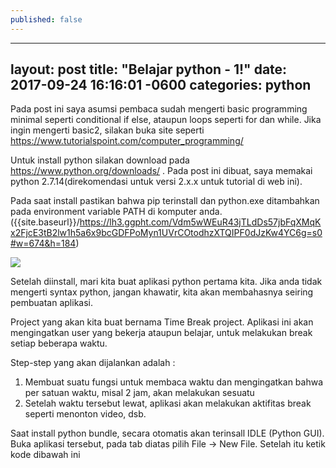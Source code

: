 ```yaml
---
published: false
---
```

---
layout: post
title:  "Belajar python - 1!"
date:   2017-09-24 16:16:01 -0600
categories: python
---

Pada post ini saya asumsi pembaca sudah mengerti basic programming minimal seperti conditional if else, ataupun loops seperti for dan while. Jika ingin mengerti basic2, silakan buka site seperti https://www.tutorialspoint.com/computer_programming/

Untuk install python silakan download pada https://www.python.org/downloads/ . Pada post ini dibuat, saya memakai python 2.7.14(direkomendasi untuk versi 2.x.x untuk tutorial di web ini). 

Pada saat install pastikan bahwa pip terinstall dan python.exe ditambahkan pada environment variable PATH di komputer anda.
({{site.baseurl}}/https://lh3.ggpht.com/Vdm5wWEuR43jTLdDs57jbFqXMqKx2FjcE3tB2lw1h5a6x9bcGDFPoMyn1UVrCOtodhzXTQIPF0dJzKw4YC6g=s0#w=674&h=184) 

![]({{site.baseurl}}/https://lh5.ggpht.com/ODH1gD_MEACkbsE_BNxy5NJl6PoczGT_zef0-AUbtr2wPYnwigFekykKGXXRWQD3mwa6DRKmUj_BZtVWRsAz=s0#w=992&h=851)

Setelah diinstall, mari kita buat aplikasi python pertama kita. Jika anda tidak mengerti syntax python, jangan khawatir, kita akan membahasnya seiring pembuatan aplikasi.

Project yang akan kita buat bernama Time Break project. Aplikasi ini akan mengingatkan user yang bekerja ataupun belajar, untuk melakukan break setiap beberapa waktu. 

Step-step yang akan dijalankan adalah :
1. Membuat suatu fungsi untuk membaca waktu dan mengingatkan bahwa per satuan waktu, misal 2 jam, akan melakukan sesuatu
2. Setelah waktu tersebut lewat, aplikasi akan melakukan aktifitas break seperti menonton video, dsb.

Saat install python bundle, secara otomatis akan terinsall IDLE (Python GUI). Buka aplikasi tersebut, pada tab diatas pilih File -> New File. Setelah itu ketik kode dibawah ini

